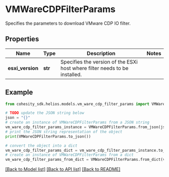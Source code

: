 # VMWareCDPFilterParams

Specifies the parameters to download VMware CDP IO filter.

## Properties

Name | Type | Description | Notes
------------ | ------------- | ------------- | -------------
**esxi_version** | **str** | Specifies the version of the ESXi host where filter needs to be installed. | 

## Example

```python
from cohesity_sdk.helios.models.vm_ware_cdp_filter_params import VMWareCDPFilterParams

# TODO update the JSON string below
json = "{}"
# create an instance of VMWareCDPFilterParams from a JSON string
vm_ware_cdp_filter_params_instance = VMWareCDPFilterParams.from_json(json)
# print the JSON string representation of the object
print(VMWareCDPFilterParams.to_json())

# convert the object into a dict
vm_ware_cdp_filter_params_dict = vm_ware_cdp_filter_params_instance.to_dict()
# create an instance of VMWareCDPFilterParams from a dict
vm_ware_cdp_filter_params_from_dict = VMWareCDPFilterParams.from_dict(vm_ware_cdp_filter_params_dict)
```
[[Back to Model list]](../README.md#documentation-for-models) [[Back to API list]](../README.md#documentation-for-api-endpoints) [[Back to README]](../README.md)


